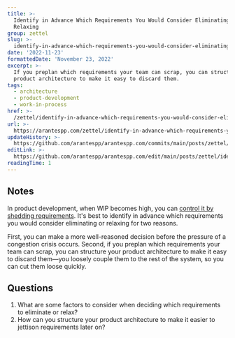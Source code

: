 ```yaml
---
title: >-
  Identify in Advance Which Requirements You Would Consider Eliminating or
  Relaxing
group: zettel
slug: >-
  identify-in-advance-which-requirements-you-would-consider-eliminating-or-relaxing
date: '2022-11-23'
formattedDate: 'November 23, 2022'
excerpt: >-
  If you preplan which requirements your team can scrap, you can structure your
  product architecture to make it easy to discard them.
tags:
  - architecture
  - product-development
  - work-in-process
href: >-
  /zettel/identify-in-advance-which-requirements-you-would-consider-eliminating-or-relaxing
url: >-
  https://arantespp.com/zettel/identify-in-advance-which-requirements-you-would-consider-eliminating-or-relaxing
updateHistory: >-
  https://github.com/arantespp/arantespp.com/commits/main/posts/zettel/identify-in-advance-which-requirements-you-would-consider-eliminating-or-relaxing.md
editLink: >-
  https://github.com/arantespp/arantespp.com/edit/main/posts/zettel/identify-in-advance-which-requirements-you-would-consider-eliminating-or-relaxing.md
readingTime: 1
---
```


## Notes

In product development, when WIP becomes high, you can [control it by shedding requirements](/zettel/control-wip-by-shedding-requirements). It's best to identify in advance which requirements you would consider eliminating or relaxing for two reasons.

First, you can make a more well-reasoned decision before the pressure of a congestion crisis occurs. Second, if you preplan which requirements your team can scrap, you can structure your product architecture to make it easy to discard them—you loosely couple them to the rest of the system, so you can cut them loose quickly.

## Questions

1. What are some factors to consider when deciding which requirements to eliminate or relax?
2. How can you structure your product architecture to make it easier to jettison requirements later on?
